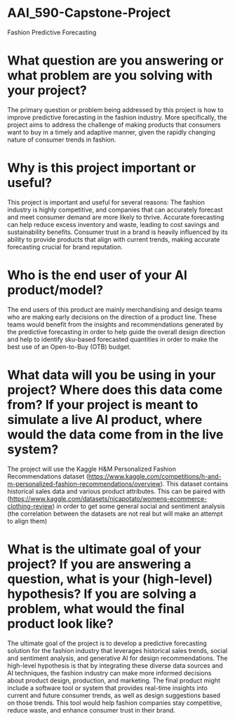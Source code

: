 # AAI_590-Capstone-Project
Fashion Predictive Forecasting

# What question are you answering or what problem are you solving with your project? 
The primary question or problem being addressed by this project is how to improve predictive forecasting in the fashion industry. More specifically, the project aims to address the challenge of making products that consumers want to buy in a timely and adaptive manner, given the rapidly changing nature of consumer trends in fashion.
# Why is this project important or useful? 
This project is important and useful for several reasons:
The fashion industry is highly competitive, and companies that can accurately forecast and meet consumer demand are more likely to thrive.
Accurate forecasting can help reduce excess inventory and waste, leading to cost savings and sustainability benefits.
Consumer trust in a brand is heavily influenced by its ability to provide products that align with current trends, making accurate forecasting crucial for brand reputation.

# Who is the end user of your AI product/model? 
The end users of this product are mainly merchandising and design teams who are making early decisions on the direction of a product line.  These teams would benefit from the insights and recommendations generated by the predictive forecasting in order to help guide the overall design direction and help to identify sku-based forecasted quantities in order to make the best use of an Open-to-Buy (OTB) budget.

# What data will you be using in your project? Where does this data come from? If your project is meant to simulate a live AI product, where would the data come from in the live system? 
The project will use the Kaggle H&M Personalized Fashion Recommendations dataset (https://www.kaggle.com/competitions/h-and-m-personalized-fashion-recommendations/overview).  This dataset contains historical sales data and various product attributes.  This can be paired with (https://www.kaggle.com/datasets/nicapotato/womens-ecommerce-clothing-review) in order to get some general social and sentiment analysis (the correlation between the datasets are not real but will make an attempt to align them)

# What is the ultimate goal of your project?  If you are answering a question, what is your (high-level) hypothesis? If you are solving a problem, what would the final product look like? 
The ultimate goal of the project is to develop a predictive forecasting solution for the fashion industry that leverages historical sales trends, social and sentiment analysis, and generative AI for design recommendations. The high-level hypothesis is that by integrating these diverse data sources and AI techniques, the fashion industry can make more informed decisions about product design, production, and marketing. The final product might include a software tool or system that provides real-time insights into current and future consumer trends, as well as design suggestions based on those trends. This tool would help fashion companies stay competitive, reduce waste, and enhance consumer trust in their brand.
